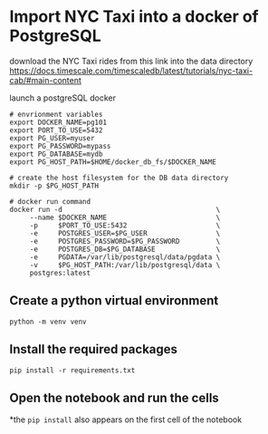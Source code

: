 # Import NYC Taxi into a docker of PostgreSQL

download the NYC Taxi rides from this link into the data directory
https://docs.timescale.com/timescaledb/latest/tutorials/nyc-taxi-cab/#main-content

launch a postgreSQL docker 
```
# envrionment variables
export DOCKER_NAME=pg101
export PORT_TO_USE=5432
export PG_USER=myuser
export PG_PASSWORD=mypass
export PG_DATABASE=mydb
export PG_HOST_PATH=$HOME/docker_db_fs/$DOCKER_NAME

# create the host filesystem for the DB data directory
mkdir -p $PG_HOST_PATH

# docker run command
docker run -d                                      \
     --name $DOCKER_NAME                           \
     -p     $PORT_TO_USE:5432                      \
     -e     POSTGRES_USER=$PG_USER                 \
     -e     POSTGRES_PASSWORD=$PG_PASSWORD         \
     -e     POSTGRES_DB=$PG_DATABASE               \
     -e     PGDATA=/var/lib/postgresql/data/pgdata \
     -v     $PG_HOST_PATH:/var/lib/postgresql/data \
     postgres:latest
```

## Create a python virtual environment
```
python -m venv venv
```

## Install the required packages
```
pip install -r requirements.txt
```

## Open the notebook and run the cells
*the ```pip install``` also appears on the first cell of the notebook
  



